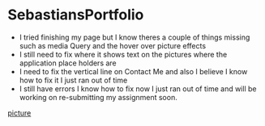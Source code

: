 # SebastiansPortfolio

- I tried finishing my page but I know theres a couple of things missing such as media Query and the hover over picture effects
- I still need to fix where it shows text on the pictures where the application place holders are
- I need to fix the vertical line on Contact Me and also I believe I know how to fix it I just ran out of time
- I still have errors I know how to fix now I just ran out of time and will be working on re-submitting my assignment soon.

[picture](images/picture.png)
